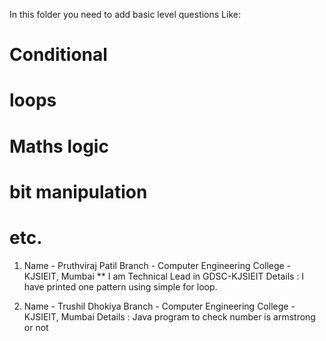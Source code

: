 In this folder you need to add basic level questions Like:

# Conditional

# loops

# Maths logic

# bit manipulation

# etc.

1. Name - Pruthviraj Patil
   Branch - Computer Engineering
   College - KJSIEIT, Mumbai
   \*\* I am Technical Lead in GDSC-KJSIEIT
   Details : I have printed one pattern using simple for loop.

1. Name - Trushil Dhokiya
   Branch - Computer Engineering
   College - KJSIEIT, Mumbai
   Details : Java program to check number is armstrong or not


